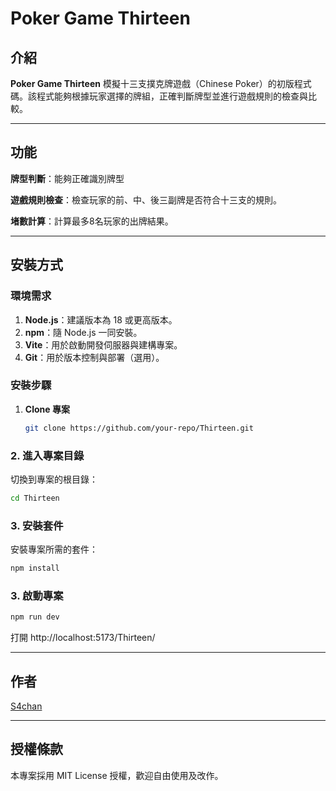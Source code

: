 # Poker Game Thirteen

## 介紹

**Poker Game Thirteen** 模擬十三支撲克牌遊戲（Chinese Poker）的初版程式碼。該程式能夠根據玩家選擇的牌組，正確判斷牌型並進行遊戲規則的檢查與比較。

---

## 功能

**牌型判斷**：能夠正確識別牌型

**遊戲規則檢查**：檢查玩家的前、中、後三副牌是否符合十三支的規則。

**堵數計算**：計算最多8名玩家的出牌結果。

---

## 安裝方式

### 環境需求

1. **Node.js**：建議版本為 18 或更高版本。
2. **npm**：隨 Node.js 一同安裝。
3. **Vite**：用於啟動開發伺服器與建構專案。
4. **Git**：用於版本控制與部署（選用）。

### 安裝步驟

1. **Clone 專案**
   ```bash
   git clone https://github.com/your-repo/Thirteen.git
   ```

### 2. 進入專案目錄

切換到專案的根目錄：

```bash
cd Thirteen
```

### 3. 安裝套件

安裝專案所需的套件：

```bash
npm install
```

### 3. 啟動專案

```bash
npm run dev
```

打開  http://localhost:5173/Thirteen/

---

## 作者

[S4chan](https://github.com/S4chan)

---

## 授權條款

本專案採用 MIT License 授權，歡迎自由使用及改作。
